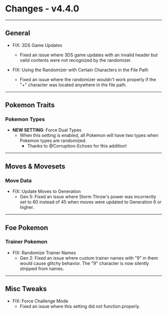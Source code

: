 # Changes - v4.4.0

---
## General

- FIX: 3DS Game Updates
    - Fixed an issue where 3DS game updates with an invalid header but valid contents were not recognized by the randomizer.

- FIX: Using the Randomizer with Certain Characters in the File Path
    - Fixed an issue where the randomizer wouldn't work properly if the "+" character was located anywhere in the file path.

---
## Pokemon Traits

### Pokemon Types

- **NEW SETTING**: Force Dual Types
    - When this setting is enabled, all Pokemon will have two types when Pokemon types are randomized.
        - Thanks to @Corruption-Echoes for this addition!

---
## Moves & Movesets
 
### Move Data

- FIX: Update Moves to Generation
    - Gen 5: Fixed an issue where Storm Throw's power was incorrectly set to 60 instead of 45 when moves were updated to Generation 6 or higher.

---
## Foe Pokemon

### Trainer Pokemon

- FIX: Randomize Trainer Names
    - Gen 2: Fixed an issue where custom trainer names with "9" in them would cause glitchy behavior. The "9" character is now silently stripped from names.

---
## Misc Tweaks

- FIX: Force Challenge Mode
    - Fixed an issue where this setting did not function properly.
